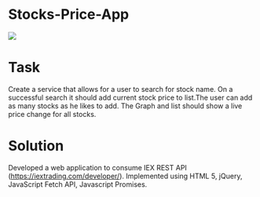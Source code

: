 # Stocks-Price-App
![](https://j.gifs.com/yrVJLW.gif)

# Task
Create a service that allows for a user to search for stock name. On a successful search it should add current stock price to list.The user can add as many stocks as he likes to add. The Graph and list should show a live price change for all stocks.

# Solution
Developed a web application to consume IEX REST API (https://iextrading.com/developer/). Implemented using HTML 5, jQuery, JavaScript Fetch API, Javascript Promises.
